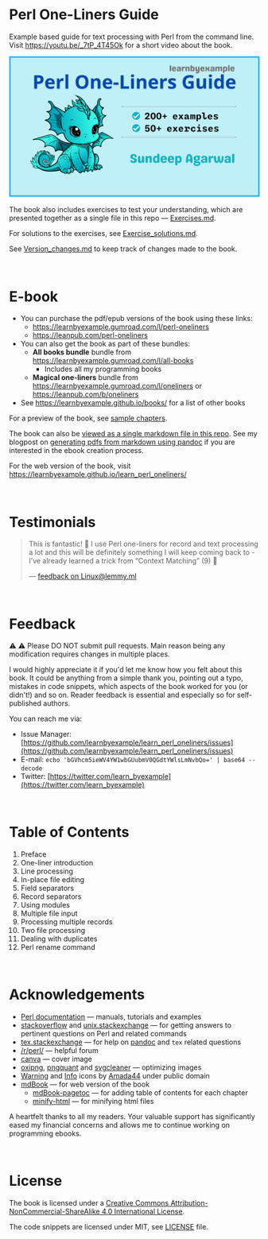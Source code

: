# Perl One-Liners Guide

Example based guide for text processing with Perl from the command line. Visit https://youtu.be/_7tP_4T45Ok for a short video about the book.

<p align="center"><img src="./images/perl_oneliners_ls.png" alt="Perl One-Liners Guide ebook cover image" /></p>

The book also includes exercises to test your understanding, which are presented together as a single file in this repo — [Exercises.md](./exercises/Exercises.md).

For solutions to the exercises, see [Exercise_solutions.md](./exercises/Exercise_solutions.md).

See [Version_changes.md](./Version_changes.md) to keep track of changes made to the book.

<br>

# E-book

* You can purchase the pdf/epub versions of the book using these links:
    * https://learnbyexample.gumroad.com/l/perl-oneliners
    * https://leanpub.com/perl-oneliners
* You can also get the book as part of these bundles:
    * **All books bundle** bundle from https://learnbyexample.gumroad.com/l/all-books
        * Includes all my programming books
    * **Magical one-liners** bundle from https://learnbyexample.gumroad.com/l/oneliners or https://leanpub.com/b/oneliners
* See https://learnbyexample.github.io/books/ for a list of other books

For a preview of the book, see [sample chapters](./sample_chapters/perl_oneliners_sample.pdf).

The book can also be [viewed as a single markdown file in this repo](./perl_oneliners.md). See my blogpost on [generating pdfs from markdown using pandoc](https://learnbyexample.github.io/customizing-pandoc/) if you are interested in the ebook creation process.

For the web version of the book, visit https://learnbyexample.github.io/learn_perl_oneliners/

<br>

# Testimonials

>This is fantastic! 👏 I use Perl one-liners for record and text processing a lot and this will be definitely something I will keep coming back to - I’ve already learned a trick from “Context Matching” (9) 🙂
>
> — [feedback on Linux@lemmy.ml](https://programming.dev/comment/3277968)

<br>

# Feedback

⚠️ ⚠️ Please DO NOT submit pull requests. Main reason being any modification requires changes in multiple places.

I would highly appreciate it if you'd let me know how you felt about this book. It could be anything from a simple thank you, pointing out a typo, mistakes in code snippets, which aspects of the book worked for you (or didn't!) and so on. Reader feedback is essential and especially so for self-published authors.

You can reach me via:

* Issue Manager: [https://github.com/learnbyexample/learn_perl_oneliners/issues](https://github.com/learnbyexample/learn_perl_oneliners/issues)
* E-mail: `echo 'bGVhcm5ieWV4YW1wbGUubmV0QGdtYWlsLmNvbQo=' | base64 --decode`
* Twitter: [https://twitter.com/learn_byexample](https://twitter.com/learn_byexample)

<br>

# Table of Contents

1) Preface
2) One-liner introduction
3) Line processing
4) In-place file editing
5) Field separators
6) Record separators
7) Using modules
8) Multiple file input
9) Processing multiple records
10) Two file processing
11) Dealing with duplicates
12) Perl rename command

<br>

# Acknowledgements

* [Perl documentation](https://perldoc.perl.org/) — manuals, tutorials and examples
* [stackoverflow](https://stackoverflow.com/) and [unix.stackexchange](https://unix.stackexchange.com/) — for getting answers to pertinent questions on Perl and related commands
* [tex.stackexchange](https://tex.stackexchange.com/) — for help on [pandoc](https://github.com/jgm/pandoc/) and `tex` related questions
* [/r/perl/](https://old.reddit.com/r/perl/) — helpful forum
* [canva](https://www.canva.com/) — cover image
* [oxipng](https://github.com/shssoichiro/oxipng), [pngquant](https://pngquant.org/) and [svgcleaner](https://github.com/RazrFalcon/svgcleaner) — optimizing images
* [Warning](https://commons.wikimedia.org/wiki/File:Warning_icon.svg) and [Info](https://commons.wikimedia.org/wiki/File:Info_icon_002.svg) icons by [Amada44](https://commons.wikimedia.org/wiki/User:Amada44) under public domain
* [mdBook](https://github.com/rust-lang/mdBook) — for web version of the book
    * [mdBook-pagetoc](https://github.com/JorelAli/mdBook-pagetoc) — for adding table of contents for each chapter
    * [minify-html](https://github.com/wilsonzlin/minify-html) — for minifying html files

A heartfelt thanks to all my readers. Your valuable support has significantly eased my financial concerns and allows me to continue working on programming ebooks.

<br>

# License

The book is licensed under a [Creative Commons Attribution-NonCommercial-ShareAlike 4.0 International License](https://creativecommons.org/licenses/by-nc-sa/4.0/).

The code snippets are licensed under MIT, see [LICENSE](./LICENSE) file.

